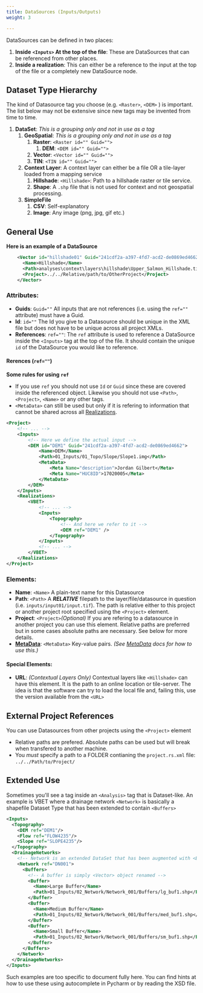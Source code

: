 ```yaml
---
title: DataSources (Inputs/Outputs)
weight: 3

---
```


DataSources can be defined in two places: 

1. **Inside** **`<Inputs>` At the top of the file**: These are DataSources that can be referenced from other places.
2. **Inside a realization**: This can either be a reference to the input at the top of the file or a completely new DataSource node.


## Dataset Type Hierarchy

The kind of Datasource tag you choose (e.g. `<Raster>`, `<DEM>` ) is important. The list below may not be extensive since new tags may be invented from time to time. 

1. **DataSet**: *This is a grouping only and not in use as a tag*
   1. **GeoSpatial**: *This is a grouping only and not in use as a tag*
      1. **Raster**: `<Raster id="" Guid="">` 
         1. **DEM**:  `<DEM id="" Guid="">` 
      2. **Vector**:  `<Vector id="" Guid="">` 
      3. **TIN**:  `<TIN id="" Guid="">` 
   2. **Context Layer**: A context layer can either be a file OR a tile-layer loaded from a mapping service
      1. **Hillshade**: `<Hillshade>`: Path to a hillshade raster or tile service.
      2. **Shape**: A `.shp` file that is not used for context and not geospatial processing. 
   3. **SimpleFile**
      1. **CSV**: Self-explanatory
      2. **Image**: Any image (png, jpg, gif etc.)

## General Use

**Here is an example of a DataSource**

```xml
    <Vector id="hillshade01" Guid="241cdf2a-a397-4fd7-acd2-de0869ed4662">
      <Name>Hillshade</Name>
      <Path>analyses\context\layers\hillshade\Upper_Salmon_Hillshade.tif</Path>
      <Project>../../Relative/path/to/OtherProject</Project>
    </Vector>
```

### Attributes:

* **Guids**: `Guid=""` All inputs that are not references (i.e. using the `ref=""` attribute) must have a Guid.
* **Id**: `id=""` The Id you give to a Datasource should be unique in the XML file but does not have to be unique across all project XMLs.
* **References**: `ref=""`: The `ref` attribute is used to reference a DataSource inside the `<Inputs>` tag at the top of the file. It should contain the unique `id` of the DataSource you would like to reference.

#### Rerences (`ref=""`)

**Some rules for using `ref`**

* If you use `ref` you should not use `Id` or `Guid` since these are covered inside the referenced object. Likewise you should not use `<Path>`, `<Project>`, `<Name>` or any other tags.
* `<MetaData>` can still be used but only if it is refering to information that cannot be shared across all [Realizations]().

``` xml
<Project>
    <!-- ... -->
    <Inputs>
      	<!-- Here we define the actual input -->
        <DEM id="DEM1" Guid="241cdf2a-a397-4fd7-acd2-de0869ed4662">
            <Name>DEM</Name>
            <Path>01_Inputs/01_Topo/Slope/Slope1.img</Path>
            <MetaData>
                <Meta Name="description">Jordan Gilbert</Meta>
                <Meta Name="HUC8ID">17020005</Meta>
            </MetaData>
        </DEM>
    </Inputs>
    <Realizations>
        <VBET>
            <!-- ... -->
            <Inputs>
                <Topography>
	                <!-- And here we refer to it -->
                    <DEM ref="DEM1" />
                </Topography>
            </Inputs>
            <!-- ... -->
        </VBET>
    </Realizations>
</Project>
```

### Elements:

* **Name**: `<Name>` A plain-text name for this Datasource
* **Path**: `<Path>` A ***RELATIVE*** filepath to the layer/file/datasource in question (i.e. `inputs/input01/input.tif`). The path is relative either to this project or another project root specified using the `<Project>` element. 
* **Project**: `<Project>`*(Optional)* If you are refering to a datasource in another project you can use this element. Relative paths are preferred but in some cases absolute paths are necessary. See below for more details.
* [**MetaData**](../metadata): `<MetaData>` Key-value pairs. *(See [MetaData](../metadata) docs for how to use this.)*

#### Special Elements:

* **URL**: *(Contextual Layers Only)* Contextual layers like `<Hillshade>` can have this element. It is the path to an online location or tile-server. The idea is that the software can try to load the local file and, failing this, use the version available from the `<URL>`

## External Project References

You can use Datasources from other projects using the `<Project>` element 

* Relative paths are prefered. Absolute paths can be used but will break when transfered to another machine.
* You *must* specify a path to a FOLDER contianing the `project.rs.xml` file: `../../Path/to/Project/`

## Extended Use

Sometimes you'll see a tag inside an `<Analysis>` tag that is Dataset-like. An example is VBET where a drainage network `<Network>` is basically a shapefile Dataset Type that has been extended to contain `<Buffers>`

```xml
<Inputs>
  <Topography>
    <DEM ref="DEM1"/>
    <Flow ref="FLOW4235"/>
    <Slope ref="SLOPE4235"/>
  </Topography>
  <DrainageNetworks>
    <!-- Network is an extended DataSet that has been augmented with <Buffers> -->
    <Network ref="DN001">
      <Buffers>
		<!-- A buffer is simply <Vector> object renamed -->
        <Buffer>
          <Name>Large Buffer</Name>
          <Path>01_Inputs/02_Network/Network_001/Buffers/lg_buf1.shp</Path>
        </Buffer>
        <Buffer>
          <Name>Medium Buffer</Name>
          <Path>01_Inputs/02_Network/Network_001/Buffers/med_buf1.shp</Path>
        </Buffer>
        <Buffer>
          <Name>Small Buffer</Name>
          <Path>01_Inputs/02_Network/Network_001/Buffers/sm_buf1.shp</Path>
        </Buffer>
      </Buffers>
    </Network>
  </DrainageNetworks>
</Inputs>
```

Such examples are too specific to document fully here. You can find hints at how to use these using autocomplete in Pycharm or by reading the XSD file.